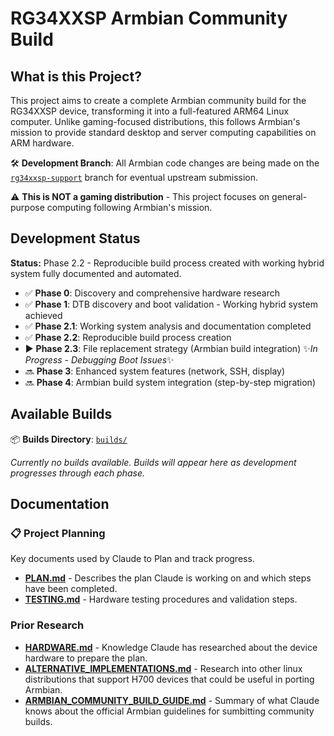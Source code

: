 # RG34XXSP Armbian Community Build

## What is this Project?

This project aims to create a complete Armbian community build for the RG34XXSP device, transforming it into a full-featured ARM64 Linux computer. Unlike gaming-focused distributions, this follows Armbian's mission to provide standard desktop and server computing capabilities on ARM hardware.

🛠️ **Development Branch**: All Armbian code changes are being made on the [`rg34xxsp-support`](https://github.com/armbian/build/compare/main...mitswan:build:rg34xxsp-support) branch for eventual upstream submission.

⚠️ **This is NOT a gaming distribution** - This project focuses on general-purpose computing following Armbian's mission.

## Development Status

**Status:** Phase 2.2 - Reproducible build process created with working hybrid system fully documented and automated.

- ✅ **Phase 0**: Discovery and comprehensive hardware research
- ✅ **Phase 1**: DTB discovery and boot validation - Working hybrid system achieved
- ✅ **Phase 2.1**: Working system analysis and documentation completed
- ✅ **Phase 2.2**: Reproducible build process creation
- ▶️ **Phase 2.3**: File replacement strategy (Armbian build integration) ✨*In Progress - Debugging Boot Issues*✨
- 🔜 **Phase 3**: Enhanced system features (network, SSH, display)
- 🔜 **Phase 4**: Armbian build system integration (step-by-step migration)

## Available Builds

📦 **Builds Directory**: [`builds/`](builds/)

*Currently no builds available. Builds will appear here as development progresses through each phase.*

## Documentation

### 📋 Project Planning
Key documents used by Claude to Plan and track progress.
- **[PLAN.md](PLAN.md)** - Describes the plan Claude is working on and which steps have been completed. 
- **[TESTING.md](TESTING.md)** - Hardware testing procedures and validation steps.

### Prior Research
- **[HARDWARE.md](HARDWARE.md)** - Knowledge Claude has researched about the device hardware to prepare the plan.
- **[ALTERNATIVE_IMPLEMENTATIONS.md](ALTERNATIVE_IMPLEMENTATIONS.md)** - Research into other linux distributions that support H700 devices that could be useful in porting Armbian.
- **[ARMBIAN_COMMUNITY_BUILD_GUIDE.md](ARMBIAN_COMMUNITY_BUILD_GUIDE.md)** - Summary of what Claude knows about the official Armbian guidelines for sumbitting community builds.

